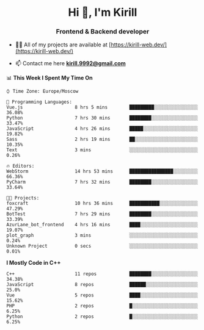 <h1 align="center">Hi 👋, I'm Kirill</h1>
<h3 align="center">Frontend & Backend developer</h3>

- 👨‍💻 All of my projects are available at [https://kirill-web.dev/](https://kirill-web.dev/)

- 📫 Contact me here **kirill.9992@gmail.com**











<!--START_SECTION:waka-->
📊 **This Week I Spent My Time On** 

```text
⌚︎ Time Zone: Europe/Moscow

💬 Programming Languages: 
Vue.js                   8 hrs 5 mins        █████████░░░░░░░░░░░░░░░░   36.08% 
Python                   7 hrs 30 mins       ████████░░░░░░░░░░░░░░░░░   33.47% 
JavaScript               4 hrs 26 mins       █████░░░░░░░░░░░░░░░░░░░░   19.82% 
Sass                     2 hrs 19 mins       ██░░░░░░░░░░░░░░░░░░░░░░░   10.35% 
Text                     3 mins              ░░░░░░░░░░░░░░░░░░░░░░░░░   0.26%

🔥 Editors: 
WebStorm                 14 hrs 53 mins      ████████████████░░░░░░░░░   66.36% 
PyCharm                  7 hrs 32 mins       ████████░░░░░░░░░░░░░░░░░   33.64%

🐱‍💻 Projects: 
foxcraft                 10 hrs 36 mins      ███████████░░░░░░░░░░░░░░   47.29% 
BotTest                  7 hrs 29 mins       ████████░░░░░░░░░░░░░░░░░   33.39% 
AzurLane_bot_frontend    4 hrs 16 mins       ████░░░░░░░░░░░░░░░░░░░░░   19.07% 
plot_graph               3 mins              ░░░░░░░░░░░░░░░░░░░░░░░░░   0.24% 
Unknown Project          0 secs              ░░░░░░░░░░░░░░░░░░░░░░░░░   0.01%

```

**I Mostly Code in C++** 

```text
C++                      11 repos            ████████░░░░░░░░░░░░░░░░░   34.38% 
JavaScript               8 repos             ██████░░░░░░░░░░░░░░░░░░░   25.0% 
Vue                      5 repos             ████░░░░░░░░░░░░░░░░░░░░░   15.62% 
PHP                      2 repos             █░░░░░░░░░░░░░░░░░░░░░░░░   6.25% 
Python                   2 repos             █░░░░░░░░░░░░░░░░░░░░░░░░   6.25%

```



<!--END_SECTION:waka-->
